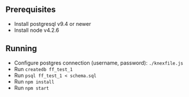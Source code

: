 Prerequisites
-------------

- Install postgresql v9.4 or newer
- Install node v4.2.6 

Running
-------------
- Configure postgres connection (username, password): `./knexfile.js`
- Run `createdb ff_test_1`
- Run `psql ff_test_1 < schema.sql`
- Run `npm install` 
- Run `npm start` 
